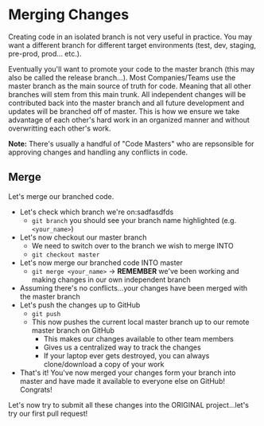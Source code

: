 # Merging Changes

Creating code in an isolated branch is not very useful in practice.  You may want a different branch for different target environments (test, dev, staging, pre-prod, prod... etc.).

Eventually you'll want to promote your code to the master branch (this may also be called the release branch...).  Most Companies/Teams use the master branch as the main source of truth for code.  Meaning that all other branches will stem from this main trunk.  All independent changes will be contributed back into the master branch and all future development and updates will be branched off of master.  This is how we ensure we take advantage of each other's hard work in an organized manner and without overwritting each other's work.  

**Note:** There's usually a handful of "Code Masters" who are repsonsible for approving changes and handling any conflicts in code.

## Merge

Let's merge our branched code.

- Let's check which branch we're on:sadfasdfds
	- ```git branch``` you should see your branch name highlighted (e.g. ```<your_name>```)
- Let's now checkout our master branch
	- We need to switch over to the branch we wish to merge INTO
	- ```git checkout master```
- Let's now merge our branched code INTO master
	- ```git merge <your_name>``` -> **REMEMBER** we've been working and making changes in our own independent branch
- Assuming there's no conflicts...your changes have been merged with the master branch
- Let's push the changes up to GitHub
	- ```git push```
	- This now pushes the current local master branch up to our remote master branch on GitHub
		- This makes our changes available to other team members
		- Gives us a centralized way to track the changes
		- If your laptop ever gets destroyed, you can always clone/download a copy of your work
- That's it! You've now merged your changes form your branch into master and have made it available to everyone else on GitHub! Congrats!

Let's now try to submit all these changes into the ORIGINAL project...let's try our first pull request!
